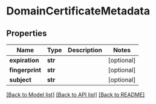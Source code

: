 # DomainCertificateMetadata

## Properties
Name | Type | Description | Notes
------------ | ------------- | ------------- | -------------
**expiration** | **str** |  | [optional] 
**fingerprint** | **str** |  | [optional] 
**subject** | **str** |  | [optional] 

[[Back to Model list]](../README.md#documentation-for-models) [[Back to API list]](../README.md#documentation-for-api-endpoints) [[Back to README]](../README.md)

